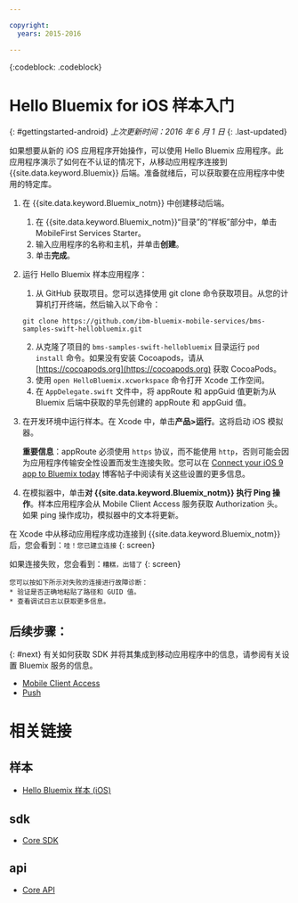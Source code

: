 ```yaml
---

copyright:
  years: 2015-2016

---
```


<!-- Attribute definitions -->
{:codeblock: .codeblock}

# Hello Bluemix for iOS 样本入门
{: #gettingstarted-android}
*上次更新时间：2016 年 6 月 1 日*
{: .last-updated}  

如果想要从新的 iOS 应用程序开始操作，可以使用 Hello Bluemix 应用程序。此应用程序演示了如何在不认证的情况下，从移动应用程序连接到 {{site.data.keyword.Bluemix}} 后端。准备就绪后，可以获取要在应用程序中使用的特定库。

1. 在 {{site.data.keyword.Bluemix_notm}} 中创建移动后端。
    1. 在 {{site.data.keyword.Bluemix_notm}}“目录”的“样板”部分中，单击 MobileFirst Services Starter。
    2. 输入应用程序的名称和主机，并单击**创建**。
    3. 单击**完成**。
2. 运行 Hello Bluemix 样本应用程序：
	1. 从 GitHub 获取项目。您可以选择使用 git clone 命令获取项目。从您的计算机打开终端，然后输入以下命令：
    ```
    git clone https://github.com/ibm-bluemix-mobile-services/bms-samples-swift-hellobluemix.git
    ```
	2. 从克隆了项目的 `bms-samples-swift-hellobluemix` 目录运行 `pod install` 命令。如果没有安装 Cocoapods，请从 [https://cocoapods.org](https://cocoapods.org) 获取 CocoaPods。
	3. 使用 `open HelloBluemix.xcworkspace` 命令打开 Xcode 工作空间。
	4. 在 `AppDelegate.swift` 文件中，将 appRoute 和 appGuid 值更新为从 Bluemix 后端中获取的早先创建的 appRoute 和 appGuid 值。

3. 在开发环境中运行样本。在 Xcode 中，单击**产品&gt;运行**。这将启动 iOS 模拟器。


	**重要信息**：appRoute 必须使用 `https` 协议，而不能使用 `http`，否则可能会因为应用程序传输安全性设置而发生连接失败。您可以在 [Connect your iOS 9 app to Bluemix today](https://developer.ibm.com/bluemix/2015/09/16/connect-your-ios-9-app-to-bluemix/) 博客帖子中阅读有关这些设置的更多信息。

4. 在模拟器中，单击**对 {{site.data.keyword.Bluemix_notm}} 执行 Ping 操作**。样本应用程序会从 Mobile Client Access 服务获取 Authorization 头。如果 ping 操作成功，模拟器中的文本将更新。

  在 Xcode 中从移动应用程序成功连接到 {{site.data.keyword.Bluemix_notm}} 后，您会看到：`哇！您已建立连接`
  {: screen}

  <!--
  ![Hello World application successfully connected to {{site.data.keyword.Bluemix_notm}}](images/yayconnected.jpg "Figure 1. Hello World application successfully connected to Bluemix")
-->

  如果连接失败，您会看到：`糟糕，出错了`
  {: screen}

 <!--
  ![Hello World application not connected to Bluemix](images/bummer_android.jpg "Figure 2. Hello World application not connected to Bluemix")
  -->

	您可以按如下所示对失败的连接进行故障诊断：
	* 验证是否正确地粘贴了路径和 GUID 值。
	* 查看调试日志以获取更多信息。


## 后续步骤：
{: #next}
有关如何获取 SDK 并将其集成到移动应用程序中的信息，请参阅有关设置 Bluemix 服务的信息。
   * [Mobile Client Access](../../services/mobileaccess/index.html)
   * [Push](../../services/mobilepush/index.html)

# 相关链接

## 样本
   * [Hello Bluemix 样本 (iOS)](https://github.com/ibm-bluemix-mobile-services/bms-samples-swift-hellobluemix)

## sdk
   * [Core SDK](https://github.com/ibm-bluemix-mobile-services/bms-clientsdk-android-core)

## api
   * [Core API](https://www.{DomainName}/docs/api/content/api/mobilefirst/android/core-api-doc/overview-summary.html)
